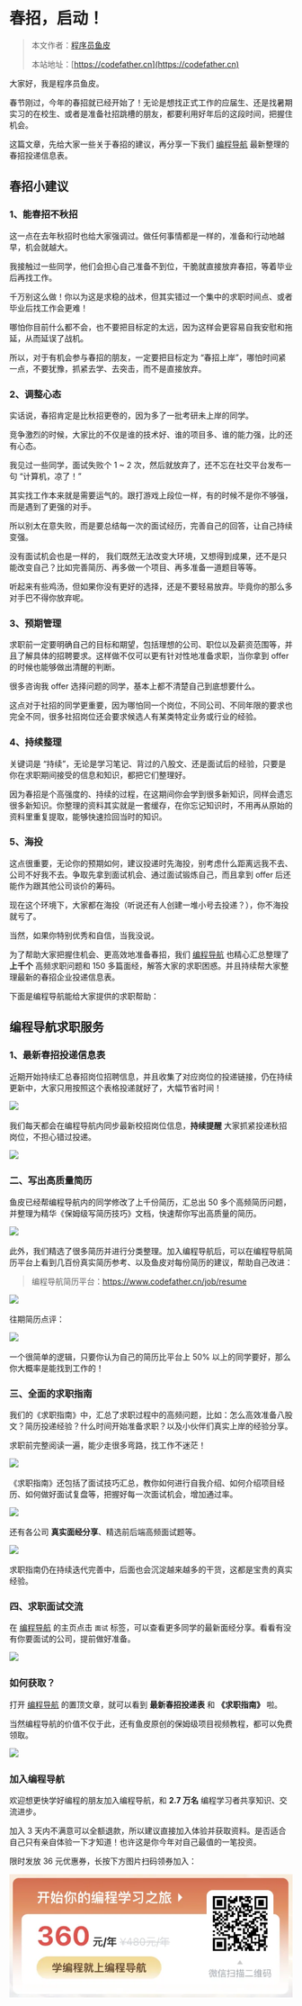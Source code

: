 # 春招，启动！

> 本文作者：[程序员鱼皮](https://yuyuanweb.feishu.cn/wiki/Abldw5WkjidySxkKxU2cQdAtnah)
>
> 本站地址：[https://codefather.cn](https://codefather.cn)

大家好，我是程序员鱼皮。

春节刚过，今年的春招就已经开始了！无论是想找正式工作的应届生、还是找暑期实习的在校生、或者是准备社招跳槽的朋友，都要利用好年后的这段时间，把握住机会。

这篇文章，先给大家一些关于春招的建议，再分享一下我们 [编程导航](https://mp.weixin.qq.com/s/5pt0nOTGb3g3Uf9kf-f31Q) 最新整理的春招投递信息表。



## 春招小建议

### 1、能春招不秋招

这一点在去年秋招时也给大家强调过。做任何事情都是一样的，准备和行动地越早，机会就越大。

我接触过一些同学，他们会担心自己准备不到位，干脆就直接放弃春招，等着毕业后再找工作。

千万别这么做！你以为这是求稳的战术，但其实错过一个集中的求职时间点、或者毕业后找工作会更难！

哪怕你目前什么都不会，也不要把目标定的太远，因为这样会更容易自我安慰和拖延，从而延误了战机。

所以，对于有机会参与春招的朋友，一定要把目标定为 “春招上岸”，哪怕时间紧一点，不要犹豫，抓紧去学、去突击，而不是直接放弃。



### 2、调整心态

实话说，春招肯定是比秋招更卷的，因为多了一批考研未上岸的同学。

竞争激烈的时候，大家比的不仅是谁的技术好、谁的项目多、谁的能力强，比的还有心态。

我见过一些同学，面试失败个 1 ~ 2 次，然后就放弃了，还不忘在社交平台发布一句 “计算机，凉了！”

其实找工作本来就是需要运气的。跟打游戏上段位一样，有的时候不是你不够强，而是遇到了更强的对手。

所以别太在意失败，而是要总结每一次的面试经历，完善自己的回答，让自己持续变强。

没有面试机会也是一样的， 我们既然无法改变大环境，又想得到成果，还不是只能改变自己？比如完善简历、再多做一个项目、再多准备一道题目等等。

听起来有些鸡汤，但如果你没有更好的选择，还是不要轻易放弃。毕竟你的那么多对手巴不得你放弃呢。



### 3、预期管理

求职前一定要明确自己的目标和期望，包括理想的公司、职位以及薪资范围等，并且了解具体的招聘要求。这样做不仅可以更有针对性地准备求职，当你拿到 offer 的时候也能够做出清醒的判断。

很多咨询我 offer 选择问题的同学，基本上都不清楚自己到底想要什么。

这点对于社招的同学更重要，因为哪怕同一个岗位，不同公司、不同年限的要求也完全不同，很多社招岗位还会要求候选人有某类特定业务或行业的经验。



### 4、持续整理

关键词是 “持续”，无论是学习笔记、背过的八股文、还是面试后的经验，只要是你在求职期间接受的信息和知识，都把它们整理好。

因为春招是个高强度的、持续的过程，在这期间你会学到很多新知识，同样会遗忘很多新知识。你整理的资料其实就是一套缓存，在你忘记知识时，不用再从原始的资料里重复提取，能够快速捡回当时的知识。



### 5、海投

这点很重要，无论你的预期如何，建议投递时先海投，别考虑什么距离远我不去、公司不好我不去。争取先拿到面试机会、通过面试锻炼自己，而且拿到 offer 后还能作为跟其他公司谈价的筹码。

现在这个环境下，大家都在海投（听说还有人创建一堆小号去投递？），你不海投就亏了。

当然，如果你特别优秀和自信，当我没说。

为了帮助大家把握住机会、更高效地准备春招，我们 [编程导航](https://mp.weixin.qq.com/s/5pt0nOTGb3g3Uf9kf-f31Q) 也精心汇总整理了 **上千个** 高频求职问题和 150 多篇面经，解答大家的求职困惑。并且持续帮大家整理最新的春招企业投递信息表。

下面是编程导航能给大家提供的求职帮助：



## 编程导航求职服务

### 1、最新春招投递信息表

近期开始持续汇总春招岗位招聘信息，并且收集了对应岗位的投递链接，仍在持续更新中，大家只用按照这个表格投递就好了，大幅节省时间！

![](https://pic.yupi.icu/1/1708506270325-b9f90b0c-57d2-4fad-b243-44f39d548e00.png)



我们每天都会在编程导航内同步最新校招岗位信息，**持续提醒** 大家抓紧投递秋招岗位，不担心错过投递。

![](https://pic.yupi.icu/1/1708506545335-44dd278e-bc65-455b-b20c-08c2ced0bb35.png)



### 二、写出高质量简历

鱼皮已经帮编程导航内的同学修改了上千份简历，汇总出 50 多个高频简历问题，并整理为精华《保姆级写简历技巧》文档，快速帮你写出高质量的简历。

![](https://pic.yupi.icu/1/1708506574655-7c69219a-a9f5-41c7-8031-81cc89fac4c1.png)



此外，我们精选了很多简历并进行分类整理。加入编程导航后，可以在编程导航简历平台上看到几百份真实简历参考、以及鱼皮对每份简历的建议，帮助自己改进：

> 编程导航简历平台：https://www.codefather.cn/job/resume

![](https://pic.yupi.icu/1/1698390669280-9d908ec2-b28a-48b9-b84e-cab9bcdc236d.png)

往期简历点评：

![](https://pic.yupi.icu/1/1708506888156-7413b90e-7e5e-481f-a743-51313d56393b.png)



一个很简单的逻辑，只要你认为自己的简历比平台上 50% 以上的同学要好，那么你大概率是能找到工作的！



### 三、全面的求职指南

我们的《求职指南》中，汇总了求职过程中的高频问题，比如：怎么高效准备八股文？简历投递经验？什么时间开始准备求职？以及小伙伴们真实上岸的经验分享。

求职前完整阅读一遍，能少走很多弯路，找工作不迷茫！

![](https://pic.yupi.icu/1/1708506589173-1f0afcfd-1b2e-416b-9bbe-1508227735fa.png)



《求职指南》还包括了面试技巧汇总，教你如何进行自我介绍、如何介绍项目经历、如何做好面试复盘等，把握好每一次面试机会，增加通过率。

![](https://pic.yupi.icu/1/1695714485383-e6134436-40bb-407e-b61e-d660002608b6.png)



还有各公司 **真实面经分享**、精选前后端高频面试题等。

![](https://pic.yupi.icu/1/1695714486342-c977b320-629a-404f-b38b-74b0e16fce20.png)



求职指南仍在持续迭代完善中，后面也会沉淀越来越多的干货，这都是宝贵的真实经验。



### 四、求职面试交流

在 [编程导航](https://mp.weixin.qq.com/s/5pt0nOTGb3g3Uf9kf-f31Q) 的主页点击 `面试` 标签，可以查看更多同学的最新面经分享。看看有没有你要面试的公司，提前做好准备。

![](https://pic.yupi.icu/1/1695714486505-cabca5be-afe7-47c3-8401-9e067c0c7322.png)



### 如何获取？

打开 [编程导航](https://mp.weixin.qq.com/s/5pt0nOTGb3g3Uf9kf-f31Q) 的置顶文章，就可以看到 **最新春招投递表** 和 **《求职指南》** 啦。

当然编程导航的价值不仅于此，还有鱼皮原创的保姆级项目视频教程，都可以免费领取。

![](https://pic.yupi.icu/1/1708512950199-8fb1c90d-ea77-4c81-9669-6e30660a77d7.png)



### 加入编程导航

欢迎想更快学好编程的朋友加入编程导航，和 **2.7 万名** 编程学习者共享知识、交流进步。

加入 3 天内不满意可以全额退款，所以建议直接加入体验并获取资料。是否适合自己只有亲自体验一下才知道！也许这是你今年对自己最值的一笔投资。

限时发放 36 元优惠券，长按下方图片扫码领券加入：

![](../../../image/join_us.png)
